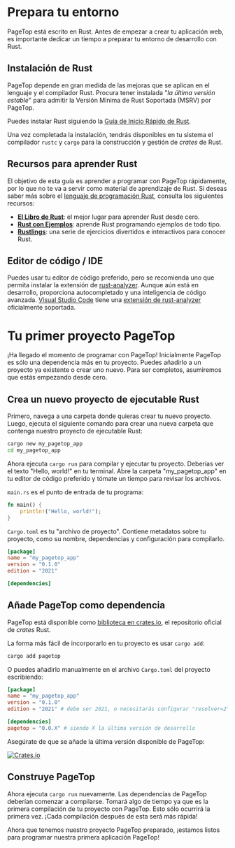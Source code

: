 # Prepara tu entorno

PageTop está escrito en Rust. Antes de empezar a crear tu aplicación web, es importante dedicar un tiempo a preparar tu entorno de desarrollo con Rust.

## Instalación de Rust

PageTop depende en gran medida de las mejoras que se aplican en el lenguaje y el compilador Rust. Procura tener instalada "*la última versión estable*" para admitir la Versión Mínima de Rust Soportada (MSRV) por PageTop.

Puedes instalar Rust siguiendo la [Guía de Inicio Rápido de Rust](https://www.rust-lang.org/learn/get-started).

Una vez completada la instalación, tendrás disponibles en tu sistema el compilador `rustc` y `cargo` para la construcción y gestión de *crates* de Rust.

## Recursos para aprender Rust

El objetivo de esta guía es aprender a programar con PageTop rápidamente, por lo que no te va a servir como material de aprendizaje de Rust. Si deseas saber más sobre el [lenguaje de programación Rust](https://www.rust-lang.org), consulta los siguientes recursos:

  * **[El Libro de Rust](https://doc.rust-lang.org/book/)**: el mejor lugar para aprender Rust desde cero.
  * **[Rust con Ejemplos](https://doc.rust-lang.org/rust-by-example/)**: aprende Rust programando ejemplos de todo tipo.
  * **[Rustlings](https://github.com/rust-lang/rustlings)**: una serie de ejercicios divertidos e interactivos para conocer Rust.

## Editor de código / IDE

Puedes usar tu editor de código preferido, pero se recomienda uno que permita instalar la extensión de [rust-analyzer](https://github.com/rust-lang/rust-analyzer). Aunque aún está en desarrollo, proporciona autocompletado y una inteligencia de código avanzada. [Visual Studio Code](https://code.visualstudio.com/) tiene una [extensión de rust-analyzer](https://marketplace.visualstudio.com/items?itemName=rust-lang.rust-analyzer) oficialmente soportada.


# Tu primer proyecto PageTop

¡Ha llegado el momento de programar con PageTop! Inicialmente PageTop es sólo una dependencia más en tu proyecto. Puedes añadirlo a un proyecto ya existente o crear uno nuevo. Para ser completos, asumiremos que estás empezando desde cero.

## Crea un nuevo proyecto de ejecutable Rust

Primero, navega a una carpeta donde quieras crear tu nuevo proyecto. Luego, ejecuta el siguiente comando para crear una nueva carpeta que contenga nuestro proyecto de ejecutable Rust:

```bash
cargo new my_pagetop_app
cd my_pagetop_app
```

Ahora ejecuta `cargo run` para compilar y ejecutar tu proyecto. Deberías ver el texto "Hello, world!" en tu terminal. Abre la carpeta "my_pagetop_app" en tu editor de código preferido y tómate un tiempo para revisar los archivos.

`main.rs` es el punto de entrada de tu programa:

```rust
fn main() {
    println!("Hello, world!");
}
```

`Cargo.toml` es tu "archivo de proyecto". Contiene metadatos sobre tu proyecto, como su nombre, dependencias y configuración para compilarlo.

```toml
[package]
name = "my_pagetop_app"
version = "0.1.0"
edition = "2021"

[dependencies]
```

## Añade PageTop como dependencia

PageTop está disponible como [biblioteca en crates.io](https://crates.io/crates/pagetop), el repositorio oficial de *crates* Rust.

La forma más fácil de incorporarlo en tu proyecto es usar `cargo add`:

```bash
cargo add pagetop
```

O puedes añadirlo manualmente en el archivo `Cargo.toml` del proyecto escribiendo:

```toml
[package]
name = "my_pagetop_app"
version = "0.1.0"
edition = "2021" # debe ser 2021, o necesitarás configurar "resolver=2"

[dependencies]
pagetop = "0.0.X" # siendo X la última versión de desarrollo
```

Asegúrate de que se añade la última versión disponible de PageTop:

[![Crates.io](https://img.shields.io/crates/v/pagetop.svg?style=for-the-badge&logo=ipfs)](https://crates.io/crates/pagetop)

## Construye PageTop

Ahora ejecuta `cargo run` nuevamente. Las dependencias de PageTop deberían comenzar a compilarse. Tomará algo de tiempo ya que es la primera compilación de tu proyecto con PageTop. Esto sólo ocurrirá la primera vez. ¡Cada compilación después de esta será más rápida!

Ahora que tenemos nuestro proyecto PageTop preparado, ¡estamos listos para programar nuestra primera aplicación PageTop!